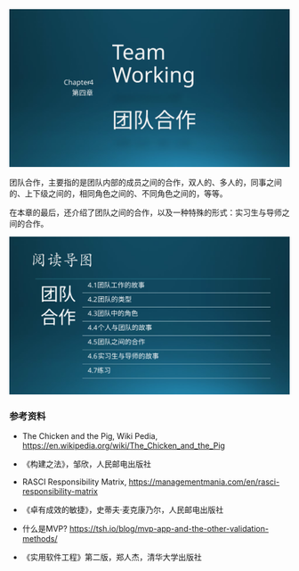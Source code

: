 

<img src="img/Slide1.SVG"/>

团队合作，主要指的是团队内部的成员之间的合作，双人的、多人的，同事之间的、上下级之间的，相同角色之间的、不同角色之间的，等等。

在本章的最后，还介绍了团队之间的合作，以及一种特殊的形式：实习生与导师之间的合作。

<img src="img/Slide2.SVG"/>



### 参考资料

- The Chicken and the Pig, Wiki Pedia, https://en.wikipedia.org/wiki/The_Chicken_and_the_Pig
- 《构建之法》，邹欣，人民邮电出版社
- RASCI Responsibility Matrix, https://managementmania.com/en/rasci-responsibility-matrix
- 《卓有成效的敏捷》，史蒂夫·麦克康乃尔，人民邮电出版社

- 什么是MVP? https://tsh.io/blog/mvp-app-and-the-other-validation-methods/

- 《实用软件工程》第二版，郑人杰，清华大学出版社
